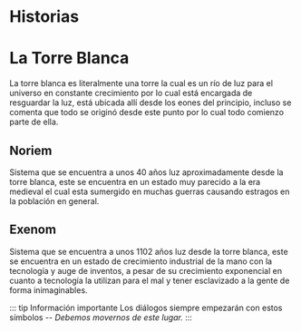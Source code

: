 # Historias

# La Torre Blanca

La torre blanca es literalmente una torre la cual es un río de luz para el universo en constante crecimiento por lo cual está encargada de resguardar la luz, está ubicada allí desde los eones del principio, incluso se comenta que todo se originó desde este punto por lo cual todo comienzo parte de ella.

## Noriem

Sistema que se encuentra a unos 40 años luz aproximadamente desde la torre blanca, este se encuentra en un estado muy parecido a la era medieval el cual esta sumergido en muchas guerras causando estragos en la población en general.

## Exenom

Sistema que se encuentra a unos 1102 años luz desde la torre blanca, este se encuentra en un estado de crecimiento industrial de la mano con la tecnología y auge de inventos, a pesar de su crecimiento exponencial en cuanto a tecnología la utilizan para el mal y tener esclavizado a la gente de forma inimaginables.

::: tip Información importante
Los diálogos siempre empezarán con estos símbolos -- *Debemos movernos de este lugar.*
:::